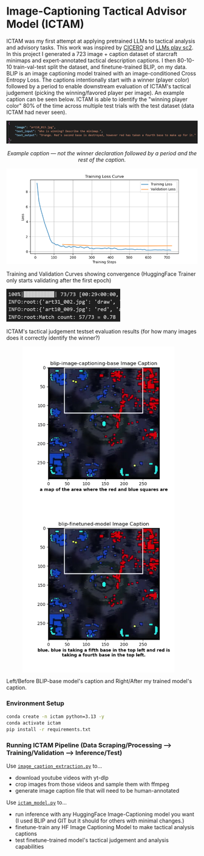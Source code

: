 # Image-Captioning Tactical Advisor Model (ICTAM)

ICTAM was my first attempt at applying pretrained LLMs to tactical analysis and advisory tasks. This work was inspired by [CICERO](https://www.science.org/doi/10.1126/science.ade9097) and [LLMs play sc2](https://arxiv.org/abs/2312.11865). In this project I generated a 723 image + caption dataset of starcraft minimaps and expert-annotated tactical description captions. I then 80-10-10 train-val-test split the dataset, and finetune-trained BLIP, on my data. BLIP is an image captioning model trained with an image-conditioned Cross Entropy Loss. The captions intentionally start with a winner (player color) followed by a period to enable downstream evaluation of ICTAM's tactical judgement (picking the winning/favored player per image). An example caption can be seen below. ICTAM is able to identify the "winning player color" 80% of the time across multiple test trials with the test dataset (data ICTAM had never seen).

<div align="center">
  <img src="example_caption.png" width="800" />
  <p><em>Example caption — not the winner declaration followed by a period and the rest of the caption.</em></p>
</div>

<img src="TrainingLossCurve.png" width="600" />
<p>Training and Validation Curves showing convergence (HuggingFace Trainer only starts validating after the first epoch)</p>

<img src="ictam_eval.png" width="300" />
<p>ICTAM's tactical judgement testset evaluation results (for how many images does it correctly identify the winner?)</p>


<div style="text-align:center">
  <img src="blip-image-captioning-base_image_caption.png" width="400" style="vertical-align: top; margin-right:20px;" />
  <img src="blip-finetuned-model_image_caption.png" width="400" style="vertical-align: top; margin-right:20px;" />
</div>
<p>Left/Before BLIP-base model's caption and Right/After my trained model's caption.</p>


### Environment Setup
```bash
conda create -n ictam python=3.13 -y
conda activate ictam
pip install -r requirements.txt
```
### Running ICTAM Pipeline (Data Scraping/Processing --> Training/Validation --> Inference/Test)

Use [`image_caption_extraction.py`](./image_caption_extraction.py) to... 
- download youtube videos with yt-dlp
- crop images from those videos and sample them with ffmpeg
- generate image caption file that will need to be human-annotated

Use [`ictam_model.py`](./ictam_model.py) to...
- run inference with any HuggingFace Image-Captioning model you want (I used BLIP and GIT but it should for others with minimal changes.)
- finetune-train any HF Image Captioning Model to make tactical analysis captions
- test finetune-trained model's tactical judgement and analysis capabilities